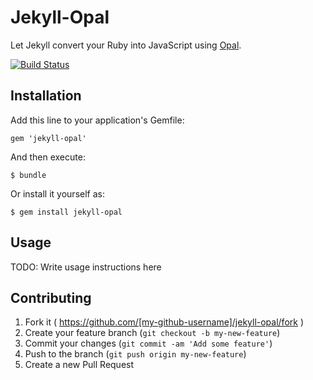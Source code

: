 # Jekyll-Opal

Let Jekyll convert your Ruby into JavaScript using [Opal](https://github.com/opal/opal).

[![Build Status](https://travis-ci.org/jekyll/jekyll-opal.svg?branch=master)](https://travis-ci.org/jekyll/jekyll-opal)

## Installation

Add this line to your application's Gemfile:

    gem 'jekyll-opal'

And then execute:

    $ bundle

Or install it yourself as:

    $ gem install jekyll-opal

## Usage

TODO: Write usage instructions here

## Contributing

1. Fork it ( https://github.com/[my-github-username]/jekyll-opal/fork )
2. Create your feature branch (`git checkout -b my-new-feature`)
3. Commit your changes (`git commit -am 'Add some feature'`)
4. Push to the branch (`git push origin my-new-feature`)
5. Create a new Pull Request
